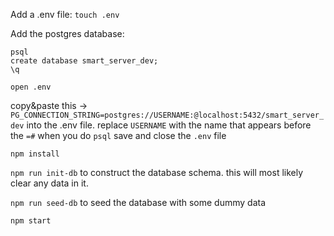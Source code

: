 Add a .env file:
```touch .env```


Add the postgres database:
```
psql
create database smart_server_dev;
\q

open .env
```
copy&paste this -> ```PG_CONNECTION_STRING=postgres://USERNAME:@localhost:5432/smart_server_dev```
into the .env file. replace ```USERNAME``` with the name that appears before the ```=#``` when you do ```psql```
save and close the ```.env``` file

```npm install```

```npm run init-db``` to construct the database schema. this will most likely clear any data in it.

```npm run seed-db``` to seed the database with some dummy data

```npm start```